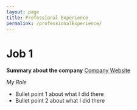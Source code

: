 ```yaml
---
layout: page
title: Professional Experience
permalink: /professionalExperience/
---
```


# Job 1

**Summary about the company** [Company Website](https://www.company-website.com)

*My Role*

- Bullet point 1 about what I did there
- Bullet point 2 about what I did there
